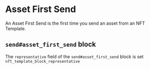 # Asset First Send

An Asset First Send is the first time you send an asset from an NFT Template.


## `send#asset_first_send` block

The `representative` field of the `send#asset_first_send` block is set `nft_template_block_representative`
